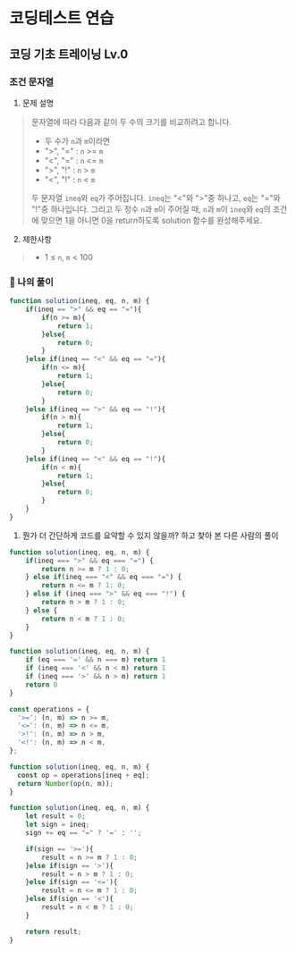 # 코딩테스트 연습
## 코딩 기초 트레이닝 Lv.0

### 조건 문자열

1. 문제 설명
> 
>문자열에 따라 다음과 같이 두 수의 크기를 비교하려고 합니다.
>
>- 두 수가 `n`과 `m`이라면
>  - ">", "=" : `n` >= `m`
>  - "<", "=" : `n` <= `m`
>  - ">", "!" : `n` > `m`
>  - "<", "!" : `n` < `m`
> 
>두 문자열 `ineq`와 `eq`가 주어집니다. `ineq`는 "<"와 ">"중 하나고, `eq`는 "="와 "!"중 하나입니다. 그리고 두 정수 `n`과 `m`이 주어질 때, `n`과 `m`이 `ineq`와 `eq`의 조건에 맞으면 1을 아니면 0을 return하도록 solution 함수를 완성해주세요.

2. 제한사항
> - 1 ≤ `n`, `m` < 100


### 🦈 나의 풀이
```javascript
function solution(ineq, eq, n, m) {
    if(ineq == ">" && eq == "="){
        if(n >= m){
            return 1;
        }else{
            return 0;
        }
    }else if(ineq == "<" && eq == "="){
        if(n <= m){
            return 1;
        }else{
            return 0;
        }
    }else if(ineq == ">" && eq == "!"){
        if(n > m){
            return 1;
        }else{
            return 0;
        }       
    }else if(ineq == "<" && eq == "!"){
        if(n < m){
            return 1;
        }else{
            return 0;
        }
    }
}
```

1. 뭔가 더 간단하게 코드를 요약할 수 있지 않을까? 하고 찾아 본 다른 사람의 풀이

```javascript
function solution(ineq, eq, n, m) {
    if(ineq === ">" && eq === "=") {
        return n >= m ? 1 : 0;
    } else if(ineq === "<" && eq === "=") {
        return n <= m ? 1: 0;
    } else if (ineq === ">" && eq === "!") {
        return n > m ? 1 : 0;
    } else {
        return n < m ? 1 : 0;
    }
}
```

```javascript
function solution(ineq, eq, n, m) {
    if (eq === '=' && n === m) return 1
    if (ineq === '<' && n < m) return 1
    if (ineq === '>' && n > m) return 1
    return 0
}
```

```javascript
const operations = {
  '>=': (n, m) => n >= m,
  '<=': (n, m) => n <= m,
  '>!': (n, m) => n > m,
  '<!': (n, m) => n < m,
};

function solution(ineq, eq, n, m) {
  const op = operations[ineq + eq];
  return Number(op(n, m));
}
```

```javascript
function solution(ineq, eq, n, m) {
    let result = 0;
    let sign = ineq;
    sign += eq == "=" ? '=' : '';

    if(sign == '>='){
        result = n >= m ? 1 : 0;
    }else if(sign == '>'){
        result = n > m ? 1 : 0;
    }else if(sign == '<='){
        result = n <= m ? 1 : 0;
    }else if(sign == '<'){
        result = n < m ? 1 : 0;
    }

    return result;
}
```